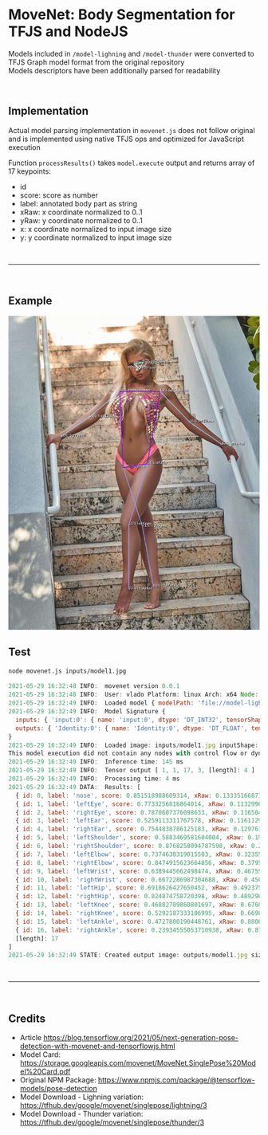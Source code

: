 # MoveNet: Body Segmentation for TFJS and NodeJS

Models included in `/model-lighning` and `/model-thunder` were converted to TFJS Graph model format from the original repository  
Models descriptors have been additionally parsed for readability

<br>

## Implementation

Actual model parsing implementation in `movenet.js` does not follow original  
and is implemented using native TFJS ops and optimized for JavaScript execution

Function `processResults()` takes `model.execute` output and returns array of 17 keypoints:

- id
- score: score as number
- label: annotated body part as string
- xRaw: x coordinate normalized to 0..1
- yRaw: y coordinate normalized to 0..1
- x: x coordinate normalized to input image size
- y: y coordinate normalized to input image size

<br><hr><br>

## Example

![Example Image](outputs/model2.jpg)

## Test

```shell
node movenet.js inputs/model1.jpg
```

```js
2021-05-29 16:32:48 INFO:  movenet version 0.0.1
2021-05-29 16:32:48 INFO:  User: vlado Platform: linux Arch: x64 Node: v16.2.0
2021-05-29 16:32:49 INFO:  Loaded model { modelPath: 'file://model-lightning/movenet-lightning.json' } tensors: 178 bytes: 9299876
2021-05-29 16:32:49 INFO:  Model Signature {
  inputs: { 'input:0': { name: 'input:0', dtype: 'DT_INT32', tensorShape: { dim: [ { size: '1' }, { size: '192' }, { size: '192' }, { size: '3' }, [length]: 4 ] } } },
  outputs: { 'Identity:0': { name: 'Identity:0', dtype: 'DT_FLOAT', tensorShape: { dim: [ { size: '1' }, { size: '1' }, { size: '17' }, { size: '3' }, [length]: 4 ] } } }
}
2021-05-29 16:32:49 INFO:  Loaded image: inputs/model1.jpg inputShape: [ 938, 638, 3, [length]: 3 ] modelShape: [ 1, 192, 192, 3, [length]: 4 ] decoded size: 1795332
This model execution did not contain any nodes with control flow or dynamic output shapes. You can use model.execute() instead.
2021-05-29 16:32:49 INFO:  Inference time: 145 ms
2021-05-29 16:32:49 INFO:  Tensor output [ 1, 1, 17, 3, [length]: 4 ]
2021-05-29 16:32:49 INFO:  Processing time: 4 ms
2021-05-29 16:32:49 DATA:  Results: [
  { id: 0, label: 'nose', score: 0.851518988609314, xRaw: 0.133351668715477, yRaw: 0.4853442311286926, x: 309, y: 125 },
  { id: 1, label: 'leftEye', score: 0.7733256816864014, xRaw: 0.11329909414052963, yRaw: 0.501908540725708, x: 320, y: 106 },
  { id: 2, label: 'rightEye', score: 0.7870607376098633, xRaw: 0.11650494486093521, yRaw: 0.46030735969543457, x: 293, y: 109 },
  { id: 3, label: 'leftEar', score: 0.5259113311767578, xRaw: 0.11611292511224747, yRaw: 0.5221166610717773, x: 333, y: 108 },
  { id: 4, label: 'rightEar', score: 0.7544838786125183, xRaw: 0.12976181507110596, yRaw: 0.42634811997413635, x: 272, y: 121 },
  { id: 5, label: 'leftShoulder', score: 0.5883469581604004, xRaw: 0.1994987577199936, yRaw: 0.6012834906578064, x: 383, y: 187 },
  { id: 6, label: 'rightShoulder', score: 0.8768258094787598, xRaw: 0.23354817926883698, yRaw: 0.3692959249019623, x: 235, y: 219 },
  { id: 7, label: 'leftElbow', score: 0.7374638319015503, xRaw: 0.3235592842102051, yRaw: 0.6565064191818237, x: 418, y: 303 },
  { id: 8, label: 'rightElbow', score: 0.8474915623664856, xRaw: 0.3795775771141052, yRaw: 0.32592085003852844, x: 207, y: 356 },
  { id: 9, label: 'leftWrist', score: 0.6389445662498474, xRaw: 0.46755996346473694, yRaw: 0.6036725640296936, x: 385, y: 438 },
  { id: 10, label: 'rightWrist', score: 0.6672286987304688, xRaw: 0.4508911073207855, yRaw: 0.3890339136123657, x: 248, y: 422 },
  { id: 11, label: 'leftHip', score: 0.6918626427650452, xRaw: 0.49237537384033203, yRaw: 0.5632658004760742, x: 359, y: 461 },
  { id: 12, label: 'rightHip', score: 0.824874758720398, xRaw: 0.48929092288017273, yRaw: 0.42534327507019043, x: 271, y: 458 },
  { id: 13, label: 'leftKnee', score: 0.46882709860801697, xRaw: 0.6760866045951843, yRaw: 0.5007705688476562, x: 319, y: 634 },
  { id: 14, label: 'rightKnee', score: 0.5292187333106995, xRaw: 0.6698553562164307, yRaw: 0.5213510990142822, x: 332, y: 628 },
  { id: 15, label: 'leftAnkle', score: 0.4727800190448761, xRaw: 0.8808274865150452, yRaw: 0.44615471363067627, x: 284, y: 826 },
  { id: 16, label: 'rightAnkle', score: 0.23934555053710938, xRaw: 0.8793723583221436, yRaw: 0.5921049118041992, x: 377, y: 824 },
  [length]: 17
]
2021-05-29 16:32:49 STATE: Created output image: outputs/model1.jpg size: [ 638, 938, [length]: 2 ]
```

<br><hr><br>

## Credits

- Article <https://blog.tensorflow.org/2021/05/next-generation-pose-detection-with-movenet-and-tensorflowjs.html>
- Model Card: <https://storage.googleapis.com/movenet/MoveNet.SinglePose%20Model%20Card.pdf>
- Original NPM Package: <https://www.npmjs.com/package/@tensorflow-models/pose-detection>
- Model Download - Lighning variation: <https://tfhub.dev/google/movenet/singlepose/lightning/3>
- Model Download - Thunder variation: <https://tfhub.dev/google/movenet/singlepose/thunder/3>
